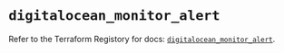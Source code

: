 # `digitalocean_monitor_alert`

Refer to the Terraform Registory for docs: [`digitalocean_monitor_alert`](https://www.terraform.io/docs/providers/digitalocean/r/monitor_alert).
